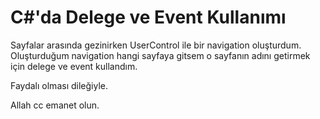 # C#'da Delege ve Event Kullanımı

Sayfalar arasında gezinirken UserControl ile bir navigation oluşturdum.
Oluşturduğum navigation hangi sayfaya gitsem o sayfanın adını getirmek için delege ve event kullandım.

Faydalı olması dileğiyle.

Allah cc emanet olun.

